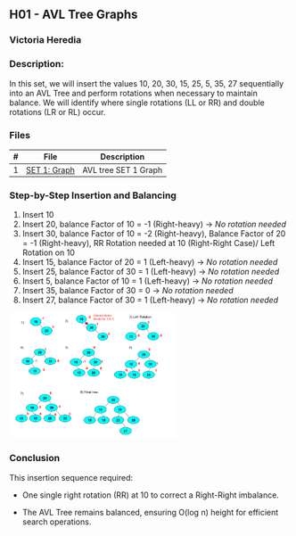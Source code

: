 ## H01 - AVL Tree Graphs
### Victoria Heredia
### Description:
In this set, we will insert the values 10, 20, 30, 15, 25, 5, 35, 27 sequentially into an AVL Tree and perform rotations when necessary to maintain balance. We will identify where single rotations (LL or RR) and double rotations (LR or RL) occur.



### Files

|   #   | File             | Description                                        |
| :---: | ---------------- | -------------------------------------------------- |
|   1   | [SET 1: Graph](./AVL_TREE_SET1.png) | AVL tree SET 1 Graph            |


### Step-by-Step Insertion and Balancing
1. Insert 10
2. Insert 20, balance Factor of 10 = -1 (Right-heavy) → *No rotation needed*
3. Insert 30, balance Factor of 10 = -2 (Right-heavy), Balance Factor of 20 = -1 (Right-heavy), RR Rotation needed at 10 (Right-Right Case)/ Left Rotation on 10
4. Insert 15, balance Factor of 20 = 1 (Left-heavy) → *No rotation needed*
5. Insert 25, balance Factor of 30 = 1 (Left-heavy) → *No rotation needed*
6. Insert 5, balance Factor of 10 = 1 (Left-heavy) → *No rotation needed*
7. Insert 35, balance Factor of 30 = 0 → *No rotation needed*
8. Insert 27, balance Factor of 30 = 1 (Left-heavy) → *No rotation needed*

<img src=AVL_TREE_SET1.png width=300>

### Conclusion
This insertion sequence required:

- One single right rotation (RR) at 10 to correct a Right-Right imbalance.

- The AVL Tree remains balanced, ensuring O(log n) height for efficient search operations.